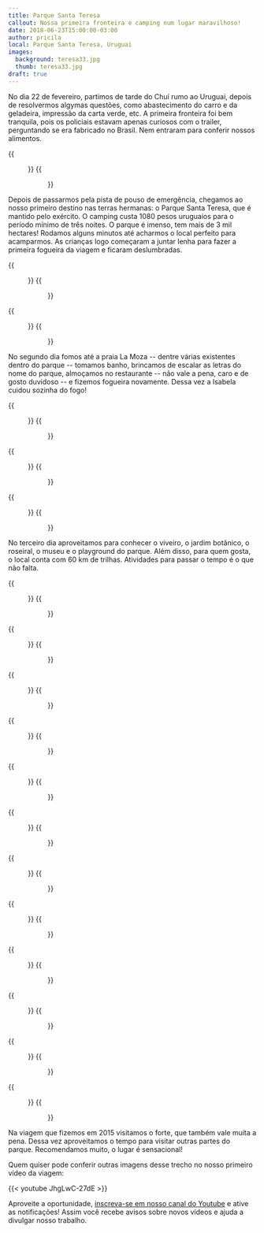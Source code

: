 ```yaml
---
title: Parque Santa Teresa
callout: Nossa primeira fronteira e camping num lugar maravilhoso!
date: 2018-06-23T15:00:00-03:00
author: pricila
local: Parque Santa Teresa, Uruguai
images:
  background: teresa33.jpg
  thumb: teresa33.jpg
draft: true
---
```


No dia 22 de fevereiro, partimos de tarde do Chuí rumo ao Uruguai, depois de resolvermos algymas questões, como abastecimento do carro e da geladeira, impressão da carta verde, etc. A primeira fronteira foi bem tranquila, pois os policiais estavam apenas curiosos com o trailer, perguntando se era fabricado no Brasil. Nem entraram para conferir nossos alimentos.

<div class="clearfix">
{{<figure "chui01.jpg" "Tchau, Brasil! Hola, Uruguay!" "float-left">}}
{{<figure "chui02.jpg" "Pista de pouso de emergência no meio da estrada uruguaia" "float-right">}}
</div>

Depois de passarmos pela pista de pouso de emergência, chegamos ao nosso primeiro destino nas terras hermanas: o Parque Santa Teresa, que é mantido pelo exército. O camping custa 1080 pesos uruguaios para o período mínimo de três noites. O parque é imenso, tem mais de 3 mil hectares! Rodamos alguns minutos até acharmos o local perfeito para acamparmos. As crianças logo começaram a juntar lenha para fazer a primeira fogueira da viagem e ficaram deslumbradas.

<div class="clearfix">
{{<figure "teresa01.jpg" "Forte Santa Teresa na entrada do parque" "float-left">}}
{{<figure "teresa02.jpg" "Nosso primeiro acampamento no exterior" "float-right">}}
</div>

<div class="clearfix">
{{<figure "teresa03.jpg" "O fogo é fascinante!" "float-left">}}
{{<figure "teresa04.jpg" "Nosso passeio no segundo dia no parque" "float-right">}}
</div>

No segundo dia fomos até a praia La Moza -- dentre várias existentes dentro do parque -- tomamos banho, brincamos de escalar as letras do nome do parque, almoçamos no restaurante -- não vale a pena, caro e de gosto duvidoso -- e fizemos fogueira novamente. Dessa vez a Isabela cuidou sozinha do fogo!

<div class="clearfix">
{{<figure "teresa05.jpg" "Centro administrativo" "float-left">}}
{{<figure "teresa06.jpg" "Praça-barco" "float-right">}}
</div>

<div class="clearfix">
{{<figure "teresa07.jpg" "Praia La Moza, a melhor - sem conchinhas quebradas!" "float-left">}}
{{<figure "teresa08.jpg" "Quem nunca brincou nessas letras?" "float-right">}}
</div>

<div class="clearfix">
{{<figure "teresa09.jpg" "Outro lado da praia La Moza" "float-left">}}
{{<figure "teresa10.jpg" "Areia e água é diversão por horas" "float-right">}}
</div>

No terceiro dia aproveitamos para conhecer o viveiro, o jardim botânico, o roseiral, o museu e o playground do parque. Além disso, para quem gosta, o local conta com 60 km de trilhas. Atividades para passar o tempo é o que não falta.

<div class="clearfix">
{{<figure "teresa11.jpg" "No viveiro você pode entrar no local onde ficam as aves" "float-left">}}
{{<figure "teresa12.jpg" "Há bichos de fazenda também" "float-right">}}
</div>

<div class="clearfix">
{{<figure "teresa13.jpg" "As crianças encantadas alimentando os bichinhos" "float-left">}}
{{<figure "teresa14.jpg" "Que tal encontrar uma cobra no meio da pracinha?" "float-right">}}
</div>

<div class="clearfix">
{{<figure "teresa15.jpg" "Aves regionais e de outros países" "float-left">}}
{{<figure "teresa16.jpg" "Burrinhos fofos!" "float-right">}}
</div>

<div class="clearfix">
{{<figure "teresa17.jpg" "Não bastasse tudo isso, aquele pôr do sol MARA na beira do lago" "float-left">}}
{{<figure "teresa18.jpg" "Não é encantador?" "float-right">}}
</div>

<div class="clearfix">
{{<figure "teresa19.jpg" "Trupe reunida - foto rara de acontecer, hehehe!" "float-left">}}
{{<figure "teresa20.jpg" "Capivaras - muitas capivaras pelo parque!" "float-right">}}
</div>

<div class="clearfix">
{{<figure "teresa21.jpg" "Todo mundo enternecido com o Bambi" "float-left">}}
{{<figure "teresa22.jpg" "Olha só o restaurante dos papagaios!" "float-right">}}
</div>

<div class="clearfix">
{{<figure "teresa23.jpg" "Jardim botânico" "float-left">}}
{{<figure "teresa24.jpg" "Aquário dentro do jardim botânico" "float-right">}}
</div>

<div class="clearfix">
{{<figure "teresa25.jpg" "Mais detalhes do jardim botânico" "float-left">}}
{{<figure "teresa26.jpg" "Apesar do sol quente aproveitamos para passear bastante" "float-right">}}
</div>
<div class="clearfix">
{{<figure "teresa27.jpg" "A gente não cansa de admirar o trabalho primoroso que fizeram nesse parque" "float-left">}}
{{<figure "teresa28.jpg" "Museu" "float-right">}}
</div>

<div class="clearfix">
{{<figure "teresa29.jpg" "Caminho encantador" "float-left">}}
{{<figure "teresa30.jpg" "Nessa trilha há um observatório de aves" "float-right">}}
</div>

<div class="clearfix">
{{<figure "teresa31.jpg" "Descanso depois de tanto caminhar sob o sol" "float-left">}}
{{<figure "teresa32.jpg" "Mais um pouquinho de praia" "float-right">}}
</div>

<div class="clearfix">
{{<figure "teresa33.jpg" "O mar podia ser mais quente para poder aproveitar o ano inteiro!" "float-left">}}
{{<figure "teresa34.jpg" "Forte no entardecer - tchau!" "float-right">}}
</div>

Na viagem que fizemos em 2015 visitamos o forte, que também vale muita a pena. Dessa vez aproveitamos o tempo para visitar outras partes do parque. Recomendamos muito, o lugar é sensacional!


Quem quiser pode conferir outras imagens desse trecho no nosso primeiro vídeo da viagem:

{{< youtube JhgLwC-27dE >}} 

Aproveite a oportunidade, [inscreva-se em nosso canal do Youtube](https://www.youtube.com/6overlanders?sub_confirmation=1) e ative as notificações! Assim você recebe avisos sobre novos vídeos e ajuda a divulgar nosso trabalho.

